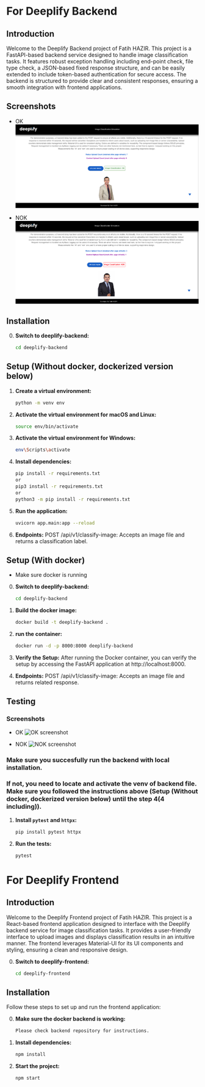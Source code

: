# For Deeplify Backend

## Introduction

Welcome to the Deeplify Backend project of Fatih HAZIR. This project is a FastAPI-based backend service designed to handle image classification tasks. It features robust exception handling including end-point check, file type check, a JSON-based fixed response structure, and can be easily extended to include token-based authentication for secure access. The backend is structured to provide clear and consistent responses, ensuring a smooth integration with frontend applications.

## Screenshots

- OK
![OK screenshot](/screenshots/OK.png)

- NOK
![NOK screenshot](/screenshots/NOK.png)

## Installation

0. **Switch to deeplify-backend:**
   ```bash 
   cd deeplify-backend

## Setup (Without docker, dockerized version below)

1. **Create a virtual environment:**
   ```bash
   python -m venv env

2. **Activate the virtual environment for macOS and Linux:**
   ```bash
   source env/bin/activate

3. **Activate the virtual environment for Windows:**
   ```bash
   env\Scripts\activate

4. **Install dependencies:**
   ```bash
   pip install -r requirements.txt
   or
   pip3 install -r requirements.txt
   or
   python3 -m pip install -r requirements.txt

5. **Run the application:**
   ```bash
   uvicorn app.main:app --reload

5. **Endpoints:**
   POST /api/v1/classify-image: Accepts an image file and returns a classification label.


## Setup (With docker)
- Make sure docker is running

0. **Switch to deeplify-backend:**
   ```bash 
   cd deeplify-backend

1. **Build the docker image:**
   ```bash
   docker build -t deeplify-backend .

2. **run the container:**
   ```bash
   docker run -d -p 8000:8000 deeplify-backend

3. **Verify the Setup:**
   After running the Docker container, you can verify the setup by accessing the FastAPI application at http://localhost:8000.


4. **Endpoints:**
   POST /api/v1/classify-image: Accepts an image file and returns related response.


## Testing
### Screenshots

- OK
![OK screenshot](/screenshots/OK-test.png)

- NOK
![NOK screenshot](/screenshots/NOK-test.png)



### Make sure you succesfully run the backend with local installation.
 
### If not, you need to locate and activate the venv of backend file. Make sure you followed the instructions above (Setup (Without docker, dockerized version below) until the step 4(4 including)).

1. **Install `pytest` and `httpx`:**
   ```bash
   pip install pytest httpx

2. **Run the tests:**
   ```bash
   pytest

# For Deeplify Frontend

## Introduction

Welcome to the Deeplify Frontend project of Fatih HAZIR. This project is a React-based frontend application designed to interface with the Deeplify backend service for image classification tasks. It provides a user-friendly interface to upload images and displays classification results in an intuitive manner. The frontend leverages Material-UI for its UI components and styling, ensuring a clean and responsive design.

0. **Switch to deeplify-frontend:**
   ```bash
   cd deeplify-frontend

## Installation

Follow these steps to set up and run the frontend application:

0. **Make sure the docker backend is working:**
   ```bash
   Please check backend repository for instructions.

1. **Install dependencies:**
   ```bash
   npm install

2. **Start the project:**
   ```bash
   npm start
   
